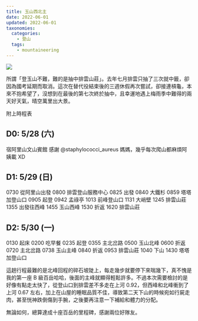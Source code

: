 ```yaml
---
title: 玉山西北主
date: 2022-06-01
updated: 2022-06-01
taxonomies:
  categories: 
    - 登山
  tags: 
    - mountaineering
---
```

![](https://drive.google.com/uc?export=view&id=1dwDaX70zZAH16Mssc_NxdS6P1oYX2Q9N)


所謂「登玉山不難，難的是抽中排雲山莊」。去年七月排雲只抽了三次就中籤，卻因為國考延期而取消。這次在替代役結束後的三週休假再次嘗試，卻接連槓龜，本來不抱希望了，沒想到在最後的第七次終於抽中，且幸運地遇上梅雨季中難得的兩天好天氣，晴空萬里出大景。

<!-- more -->

附上時程表

## D0: 5/28 (六)
宿阿里山文山賓館
感謝 @staphylococci_aureus 媽媽，幾乎每次爬山都麻煩阿姨載 XD

## D1: 5/29 (日)
0730 從阿里山出發
0800 排雲登山服務中心
0825 出發
0840 大鐵杉
0859 塔塔加登山口
0905 起登
0942 孟祿亭
1013 前峰登山口
1131 大峭壁
1245 排雲山莊
1355 出發往西峰
1455 玉山西峰
1530 折返
1620 排雲山莊

## D2: 5/30 (一)
0130 起床
0200 吃早餐
0235 起登
0355 主北岔路
0500 玉山北峰
0600 折返
0720 主北岔路
0738 玉山主峰
0840 折返
0953 排雲山莊
1040 下山
1430 塔塔加登山口

這趟行程最難的是北峰回程的碎石坡陡上，每走幾步就要停下來喘幾下，真不愧是我的第一座 B 級百岳哈哈，後面的主峰就顯得輕鬆許多。不過本次需要檢討的是好像有點走太快了，從登山口到排雲差不多走在上河 0.92，但西峰和北峰衝到了上河 0.67 左右，加上在山屋的睡眠品質不佳，導致第二天下山的時候宛如行屍走肉，甚至恍神跌倒傷到手腕，之後要再注意一下補給和體力的分配。

無論如何，總算達成十座百岳的里程碑，感謝兩位好隊友。